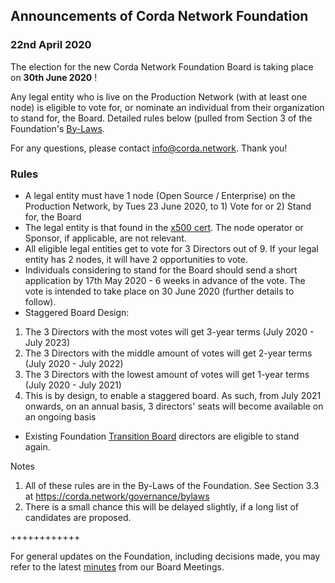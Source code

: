  ## Announcements of Corda Network Foundation

### 22nd April 2020

The election for the new Corda Network Foundation Board is taking place on **30th June 2020** ! 

Any legal entity who is live on the Production Network (with at least one node) is eligible to vote for, or nominate an individual from their organization to stand for, the Board. Detailed rules below (pulled from Section 3 of the Foundation's [By-Laws](https://corda.network/governance/bylaws). 

For any questions, please contact info@corda.network. Thank you!


### Rules
- A legal entity must have 1 node (Open Source / Enterprise) on the Production Network, by Tues 23 June 2020, to 1)	Vote for or 2) Stand for, the Board
- The legal entity is that found in the [x500 cert](https://corda.network/participation/distinguishedname.html/). The node operator or Sponsor, if applicable, are not relevant.
- All eligible legal entities get to vote for 3 Directors out of 9. If your legal entity has 2 nodes, it will have 2 opportunities to vote. 
- Individuals considering to stand for the Board should send a short application by 17th May 2020 - 6 weeks in advance of the vote. The vote is intended to take place on 30 June 2020 (further details to follow). 
- Staggered Board Design:
1.	The 3 Directors with the most votes will get 3-year terms (July 2020 - July 2023)
2.	The 3 Directors with the middle amount of votes will get 2-year terms (July 2020 - July 2022)
3.	The 3 Directors with the lowest amount of votes will get 1-year terms (July 2020 - July 2021)
4.	This is by design, to enable a staggered board. As such, from July 2021 onwards, on an annual basis, 3 directors' seats will become available on an ongoing basis
- Existing Foundation [Transition Board](https://corda.network/governance/board-election/) directors are eligible to stand again. 

Notes
1. All of these rules are in the By-Laws of the Foundation. See Section 3.3 at https://corda.network/governance/bylaws
2. There is a small chance this will be delayed slightly, if a long list of candidates are proposed.

++++++++++++

For general updates on the Foundation, including decisions made, you may refer to the latest [minutes](/minutes/index) from our Board Meetings.   
